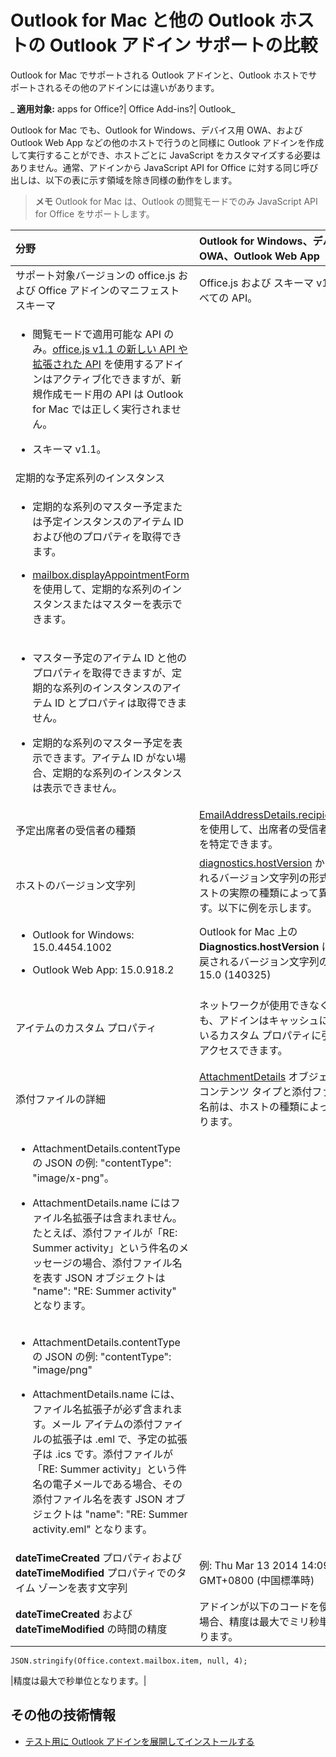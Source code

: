 
# Outlook for Mac と他の Outlook ホストの Outlook アドイン サポートの比較
Outlook for Mac でサポートされる Outlook アドインと、Outlook ホストでサポートされるその他のアドインには違いがあります。

 _ **適用対象:** apps for Office?| Office Add-ins?| Outlook_

Outlook for Mac でも、Outlook for Windows、デバイス用 OWA、および Outlook Web App などの他のホストで行うのと同様に Outlook アドインを作成して実行することができ、ホストごとに JavaScript をカスタマイズする必要はありません。通常、アドインから JavaScript API for Office に対する同じ呼び出しは、以下の表に示す領域を除き同様の動作をします。

 >**メモ**  Outlook for Mac は、Outlook の閲覧モードでのみ JavaScript API for Office をサポートします。



|**分野**|**Outlook for Windows、デバイス用 OWA、Outlook Web App**|**Outlook for Mac**|
|:-----|:-----|:-----|
|サポート対象バージョンの office.js および Office アドインのマニフェスト スキーマ|Office.js および スキーマ v1.1 のすべての API。|
<ul xmlns:xlink="http://www.w3.org/1999/xlink" xmlns:mtps="http://msdn2.microsoft.com/mtps" xmlns:mshelp="http://msdn.microsoft.com/mshelp" xmlns:ddue="http://ddue.schemas.microsoft.com/authoring/2003/5" xmlns:msxsl="urn:schemas-microsoft-com:xslt"><li><p>閲覧モードで適用可能な API のみ。<a href="72915b13-720f-4dc5-b5d1-4676e2a536ba.htm#mod_off15_WhatsNewMailApps_NewJSAPI">office.js v1.1 の新しい API や拡張された API</a> を使用するアドインはアクティブ化できますが、新規作成モード用の API は Outlook for Mac では正しく実行されません。 </p></li><li><p>スキーマ v1.1。</p></li></ul>|
|定期的な予定系列のインスタンス|
<ul xmlns:xlink="http://www.w3.org/1999/xlink" xmlns:mtps="http://msdn2.microsoft.com/mtps" xmlns:mshelp="http://msdn.microsoft.com/mshelp" xmlns:ddue="http://ddue.schemas.microsoft.com/authoring/2003/5" xmlns:msxsl="urn:schemas-microsoft-com:xslt"><li><p>定期的な系列のマスター予定または予定インスタンスのアイテム ID および他のプロパティを取得できます。 </p></li><li><p><a href="../reference/outlook/Office.context.mailbox.md(Office.15).aspx#displayAppointmentForm" target="_blank">mailbox.displayAppointmentForm</a> を使用して、定期的な系列のインスタンスまたはマスターを表示できます。</p></li></ul>|
<ul xmlns:xlink="http://www.w3.org/1999/xlink" xmlns:mtps="http://msdn2.microsoft.com/mtps" xmlns:mshelp="http://msdn.microsoft.com/mshelp" xmlns:ddue="http://ddue.schemas.microsoft.com/authoring/2003/5" xmlns:msxsl="urn:schemas-microsoft-com:xslt"><li><p>マスター予定のアイテム ID と他のプロパティを取得できますが、定期的な系列のインスタンスのアイテム ID とプロパティは取得できません。</p></li><li><p>定期的な系列のマスター予定を表示できます。アイテム ID がない場合、定期的な系列のインスタンスは表示できません。</p></li></ul>|
|予定出席者の受信者の種類|[EmailAddressDetails.recipientType](../reference/outlook/simple-types.md%28Office.15%29.md) を使用して、出席者の受信者の種類を特定できます。|**EmailAddressDetails.recipientType** は、予定出席者に対して **undefined** を返します。|
|ホストのバージョン文字列 |[diagnostics.hostVersion](../reference/outlook/Office.context.mailbox.diagnostics.md%28Office.15%29.md) から返されるバージョン文字列の形式は、ホストの実際の種類によって異なります。以下に例を示します。
<ul xmlns:xlink="http://www.w3.org/1999/xlink" xmlns:mtps="http://msdn2.microsoft.com/mtps" xmlns:mshelp="http://msdn.microsoft.com/mshelp" xmlns:ddue="http://ddue.schemas.microsoft.com/authoring/2003/5" xmlns:msxsl="urn:schemas-microsoft-com:xslt"><li><p>Outlook for Windows: 15.0.4454.1002</p></li><li><p>Outlook Web App: 15.0.918.2</p></li></ul>|Outlook for Mac 上の  **Diagnostics.hostVersion** によって戻されるバージョン文字列の例: 15.0 (140325)|
|アイテムのカスタム プロパティ|ネットワークが使用できなくなっても、アドインはキャッシュに入っているカスタム プロパティに引き続きアクセスできます。|Outlook for Mac はカスタム プロパティをキャッシュに入れないので、ネットワークが使用できなくなると、アドインはそれらのプロパティにはアクセスできなくなります。|
|添付ファイルの詳細|[AttachmentDetails](https://dev.outlook.com/reference/add-ins/simple-types.mdl.aspx#AttachmentDetails) オブジェクトのコンテンツ タイプと添付ファイルの名前は、ホストの種類によって異なります。
<ul xmlns:xlink="http://www.w3.org/1999/xlink" xmlns:mtps="http://msdn2.microsoft.com/mtps" xmlns:mshelp="http://msdn.microsoft.com/mshelp" xmlns:ddue="http://ddue.schemas.microsoft.com/authoring/2003/5" xmlns:msxsl="urn:schemas-microsoft-com:xslt"><li><p><span class="keyword">AttachmentDetails.contentType</span> の JSON の例: <span class="keyword">"contentType": "image/x-png"</span>。 </p></li><li><p><span class="keyword">AttachmentDetails.name</span> にはファイル名拡張子は含まれません。たとえば、添付ファイルが「RE: Summer activity」という件名のメッセージの場合、添付ファイル名を表す JSON オブジェクトは <span class="keyword">"name": "RE: Summer activity"</span> となります。</p></li></ul>|
<ul xmlns:xlink="http://www.w3.org/1999/xlink" xmlns:mtps="http://msdn2.microsoft.com/mtps" xmlns:mshelp="http://msdn.microsoft.com/mshelp" xmlns:ddue="http://ddue.schemas.microsoft.com/authoring/2003/5" xmlns:msxsl="urn:schemas-microsoft-com:xslt"><li><p><span class="keyword">AttachmentDetails.contentType</span> の JSON の例: <span class="keyword">"contentType": "image/png"</span></p></li><li><p><span class="keyword">AttachmentDetails.name</span> には、ファイル名拡張子が必ず含まれます。メール アイテムの添付ファイルの拡張子は .eml で、予定の拡張子は .ics です。添付ファイルが「RE: Summer activity」という件名の電子メールである場合、その添付ファイル名を表す JSON オブジェクトは <span class="keyword">"name": "RE: Summer activity.eml"</span> となります。</p></li></ul>|
|**dateTimeCreated** プロパティおよび **dateTimeModified** プロパティでのタイム ゾーンを表す文字列|例: Thu Mar 13 2014 14:09:11 GMT+0800 (中国標準時)|例: Thu Mar 13 2014 14:09:11 GMT+0800 (CST)|
|**dateTimeCreated** および **dateTimeModified** の時間の精度|アドインが以下のコードを使用する場合、精度は最大でミリ秒単位になります。
```
JSON.stringify(Office.context.mailbox.item, null, 4);

```

|精度は最大で秒単位となります。|

## その他の技術情報



- [テスト用に Outlook アドインを展開してインストールする](../outlook/testing-and-tips.md)
    
